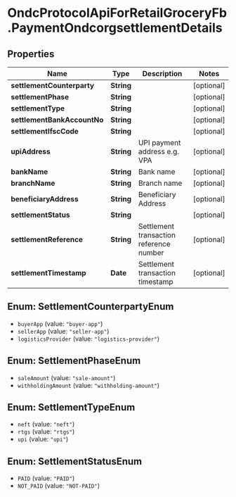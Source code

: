 # OndcProtocolApiForRetailGroceryFb.PaymentOndcorgsettlementDetails

## Properties
Name | Type | Description | Notes
------------ | ------------- | ------------- | -------------
**settlementCounterparty** | **String** |  | [optional] 
**settlementPhase** | **String** |  | [optional] 
**settlementType** | **String** |  | [optional] 
**settlementBankAccountNo** | **String** |  | [optional] 
**settlementIfscCode** | **String** |  | [optional] 
**upiAddress** | **String** | UPI payment address e.g. VPA | [optional] 
**bankName** | **String** | Bank name | [optional] 
**branchName** | **String** | Branch name | [optional] 
**beneficiaryAddress** | **String** | Beneficiary Address | [optional] 
**settlementStatus** | **String** |  | [optional] 
**settlementReference** | **String** | Settlement transaction reference number | [optional] 
**settlementTimestamp** | **Date** | Settlement transaction timestamp | [optional] 

<a name="SettlementCounterpartyEnum"></a>
## Enum: SettlementCounterpartyEnum

* `buyerApp` (value: `"buyer-app"`)
* `sellerApp` (value: `"seller-app"`)
* `logisticsProvider` (value: `"logistics-provider"`)


<a name="SettlementPhaseEnum"></a>
## Enum: SettlementPhaseEnum

* `saleAmount` (value: `"sale-amount"`)
* `withholdingAmount` (value: `"withholding-amount"`)


<a name="SettlementTypeEnum"></a>
## Enum: SettlementTypeEnum

* `neft` (value: `"neft"`)
* `rtgs` (value: `"rtgs"`)
* `upi` (value: `"upi"`)


<a name="SettlementStatusEnum"></a>
## Enum: SettlementStatusEnum

* `PAID` (value: `"PAID"`)
* `NOT_PAID` (value: `"NOT-PAID"`)

